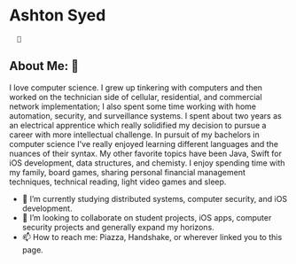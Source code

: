 # Ashton Syed
      👋 
## About Me: 👀 

I love computer science. I grew up tinkering with computers and then worked on the technician side of cellular, residential, and commercial network implementation; I also spent some time working with home automation, security, and surveillance systems. I spent about two years as an electrical apprentice which really solidified my decision to pursue a career with more intellectual challenge. In pursuit of my bachelors in computer science I've really enjoyed learning different languages and the nuances of their syntax. My other favorite topics have been Java, Swift for iOS development, data structures, and chemisty. I enjoy spending time with my family, board games, sharing personal financial management techniques, technical reading, light video games and sleep.

- 🌱 I’m currently studying distributed systems, computer security, and iOS development. 
- 💞️ I’m looking to collaborate on student projects, iOS apps, computer security projects and generally expand my horizons.
- 📫 How to reach me: Piazza, Handshake, or wherever linked you to this page.

<!---
ashtonsyed/ashtonsyed is a ✨ special ✨ repository because its `README.md` (this file) appears on your GitHub profile.
You can click the Preview link to take a look at your changes.
--->
